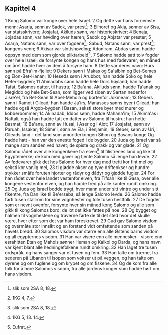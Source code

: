 ## Kapittel 4

1 Kong Salomo var konge over hele Israel.
2 Og dette var hans fornemste menn: Asarja, sønn av Sadok, var prest[^1];
3 Elihoref og Akia, sønner av Sisa, var statsskrivere; Josjafat, Akiluds sønn, var historieskriver;
4 Benaja, Jojadas sønn, var høvding over hæren; Sadok og Abjatar var prester;
5 Asarja, Natans sønn, var over fogdene[^2]; Sabud, Natans sønn, var prest[^3], kongens venn;
6 Akisar var slottshøvding; Adoniram, Abdas sønn, hadde oppsyn med dem som gjorde pliktarbeid[^4].
7 Salomo hadde satt tolv fogder over hele Israel; de forsynte kongen og hans hus med fødevarer; en måned om året hadde hver av dem å forsyne ham.
8 Dette var deres navn: Hurs sønn på Efra'im-fjellet;
9 Dekers sønn i Makas og Sa'albim og Bet-Semes og Elon-Bet-Hanan;
10 Heseds sønn i Arubbot; han hadde Soko og hele Hefer-bygden;
11 Abinadabs sønn hadde hele Dors høyland; han hadde Tafat, Salomos datter, til hustru;
12 Ba'ana, Akiluds sønn, hadde Ta'anak og Megiddo og hele Bet-Sean, som ligger ved siden av Sartan nedenfor Jisre'el, fra Bet-Sean til Abel-Mehola og bortenfor Jokmeam;
13 Gebers sønn i Ramot i Gilead; han hadde Ja'irs, Manasses sønns byer i Gilead; han hadde også Argob-bygden i Basan, seksti store byer med murer og kobberbommer;
14 Akinadab, Iddos sønn, hadde Mahana'im;
15 Akima'as i Naftali; også han hadde tatt en datter av Salomo til hustru; hun hette Basmat;
16 Ba'ana, sønn av Husai, i Aser og i Alot;
17 Josjafat, sønn av Paruah, Issakar;
18 Sime'i, sønn av Ela, i Benjamin;
19 Geber, sønn av Uri, i Gileads land - det land som amoritterkongen Sihon og Basans konge Og hadde hatt - han var den eneste foged i de bygder.
20 Juda og Israel var så mange som sanden ved havet; de spiste og drakk og var glade.
21 Og Salomo rådet over alle kongerikene fra elven[^5] til filistrenes land og like til Egyptemerke; de kom med gaver og tjente Salomo så lenge han levde.
22 Av fødevarer gikk det hos Salomo for hver dag med tretti kor fint mel og seksti kor vanlig mel,
23 ti gjødde okser og tyve drifteokser og hundre stykker småfe foruten hjorter og rådyr og dådyr og gjødde fugler.
24 For han rådet over hele landet vestenfor elven, fra Tifsah like til Gasa, over alle kongene vestenfor elven, og han hadde fred på alle kanter rundt omkring.
25 Og Juda og Israel bodde trygt, hver mann under sitt vintre og under sitt fikentre, fra Dan like til Be'erseba, så lenge Salomo levde.
26 Salomo hadde førti tusen stallrom for sine vognhester og tolv tusen hestfolk.
27 De fogder som er nevnt ovenfor, forsynte hver sin måned kong Salomo og alle som gikk til kong Salomos bord; de lot det ikke fattes på noe.
28 Og bygget og halmen til vognhestene og traverne førte de til det sted hvor det skulle være, hver etter som det var ham foreskrevet.
29 Gud gav Salomo visdom og overmåte stor innsikt og en forstand vidt omfattende som sanden på havets bredd.
30 Salomos visdom var større enn alle Østens barns visdom og all egypternes visdom.
31 Han var visere enn alle mennesker - visere enn esrahitten Etan og Mahols sønner Heman og Kalkol og Darda, og hans navn var kjent blant alle hedningefolkene rundt omkring.
32 Han laget tre tusen ordspråk, og hans sanger var et tusen og fem.
33 Han talte om trærne, fra sederen på Libanon til isopen som vokser ut på veggen, og han talte om dyrene og om fuglene og om krypet og om fiskene.
34 Og de kom fra alle folk for å høre Salomos visdom, fra alle jordens konger som hadde hørt om hans visdom.

[^1]:  slik som 2SA 8, 18.
[^2]:  1KG 4, 7.
[^3]:  slik som 2SA 8, 18.
[^4]:  1KG 5, 13. 14.
[^5]:  Eufrat.
